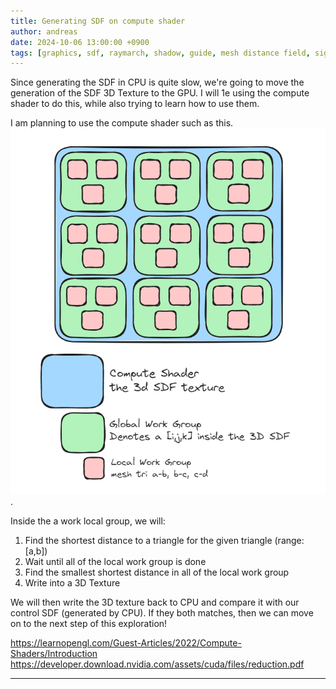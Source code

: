 ```yaml
---
title: Generating SDF on compute shader 
author: andreas
date: 2024-10-06 13:00:00 +0900
tags: [graphics, sdf, raymarch, shadow, guide, mesh distance field, signed distance field, opengl, c++, compute shader]
---
```

Since generating the SDF in CPU is quite slow, we're going to move the generation of the SDF 3D Texture to the GPU. I will 1e using the compute shader to do this, while also trying to learn how to use them.

I am planning to use the compute shader such as this.
![Debugging](../assets/img/post_img/2024-10-06-sdf-generate-on-compute-shader/worksplit.png).

Inside the a work local group, we will:
1. Find the shortest distance to a triangle for the given triangle (range: [a,b])
2. Wait until all of the local work group is done
3. Find the smallest shortest distance in all of the local work group
4. Write into a 3D Texture

We will then write the 3D texture back to CPU and compare it with our control SDF (generated by CPU). If they both matches, then we can move on to the next step of this exploration!

https://learnopengl.com/Guest-Articles/2022/Compute-Shaders/Introduction
https://developer.download.nvidia.com/assets/cuda/files/reduction.pdf

---

